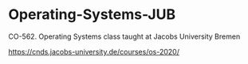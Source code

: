 # Operating-Systems-JUB

CO-562. Operating Systems class taught at Jacobs University Bremen

https://cnds.jacobs-university.de/courses/os-2020/
